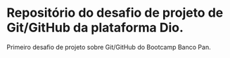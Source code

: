 # Repositório do desafio de projeto de Git/GitHub da plataforma Dio.
Primeiro desafio de projeto sobre Git/GitHub do Bootcamp Banco Pan.
